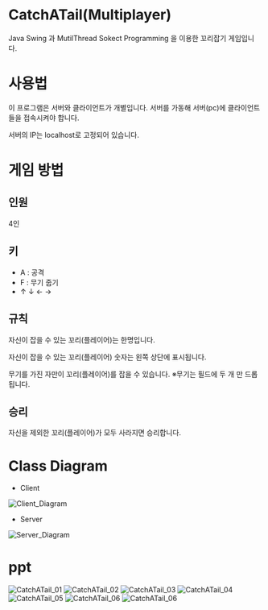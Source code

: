 # CatchATail(Multiplayer)

Java Swing 과 MutilThread Sokect Programming 을 이용한 꼬리잡기 게임입니다.

# 사용법

이 프로그램은 서버와 클라이언트가 개별입니다. 서버를 가동해 서버(pc)에 클라이언트들을 접속시켜야 합니다.

서버의 IP는 localhost로 고정되어 있습니다.

# 게임 방법

## 인원

4인

## 키

* A : 공격
* F : 무기 줍기
* ↑ ↓ ← →

## 규칙

자신이  잡을 수 있는 꼬리(플레이어)는 한명입니다.

자신이 잡을 수 있는 꼬리(플레이어) 숫자는 왼쪽 상단에 표시됩니다.

무기를 가진 자만이 꼬리(플레이어)를 잡을 수 있습니다.
※무기는 필드에 두 개 만 드롭 됩니다.

## 승리

자신을 제외한 꼬리(플레이어)가 모두 사라지면 승리합니다.

# Class Diagram

* Client

![Client_Diagram](diagram/Client_Diagram.png)

* Server

![Server_Diagram](diagram/Client_Diagram.png)

# ppt

![CatchATail_01](ppt/CatchATail_01.jpg)
![CatchATail_02](ppt/CatchATail_02.jpg)
![CatchATail_03](ppt/CatchATail_03.jpg)
![CatchATail_04](ppt/CatchATail_04.jpg)
![CatchATail_05](ppt/CatchATail_05.jpg)
![CatchATail_06](ppt/CatchATail_06.jpg)
![CatchATail_06](ppt/CatchATail_07.jpg)
